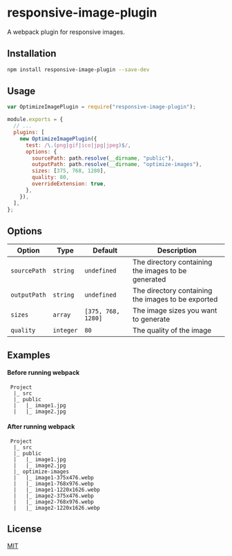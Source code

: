 # responsive-image-plugin

A webpack plugin for responsive images.

## Installation

```bash
npm install responsive-image-plugin --save-dev
```

## Usage

```js
var OptimizeImagePlugin = require("responsive-image-plugin");

module.exports = {
  // ...
  plugins: [
    new OptimizeImagePlugin({
      test: /\.(png|gif|ico|jpg|jpeg)$/,
      options: {
        sourcePath: path.resolve(__dirname, "public"),
        outputPath: path.resolve(__dirname, "optimize-images"),
        sizes: [375, 768, 1280],
        quality: 80,
        overrideExtension: true,
      },
    }),
  ],
};
```

## Options

| Option       | Type      | Default            | Description                                         |
| ------------ | --------- | ------------------ | --------------------------------------------------- |
| `sourcePath` | `string`  | `undefined`        | The directory containing the images to be generated |
| `outputPath` | `string`  | `undefined`        | The directory containing the images to be exported  |
| `sizes`      | `array`   | `[375, 768, 1280]` | The image sizes you want to generate                |
| `quality`    | `integer` | `80`               | The quality of the image                            |

## Examples

#### Before running webpack

     Project
      |_ src
      |_ public
      |   |_ image1.jpg
      |   |_ image2.jpg

#### After running webpack

     Project
      |_ src
      |_ public
      |   |_ image1.jpg
      |   |_ image2.jpg
      |_ optimize-images
      |   |_ image1-375x476.webp
      |   |_ image1-768x976.webp
      |   |_ image1-1220x1626.webp
      |   |_ image2-375x476.webp
      |   |_ image2-768x976.webp
      |   |_ image2-1220x1626.webp

## License

[MIT](https://choosealicense.com/licenses/mit/)
